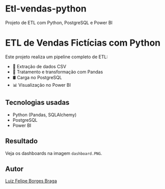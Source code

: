 # Etl-vendas-python
Projeto de ETL com Python, PostgreSQL e Power BI

# ETL de Vendas Fictícias com Python

Este projeto realiza um pipeline completo de ETL:

- 🧹 Extração de dados CSV
- 🧪 Tratamento e transformação com Pandas
- 🛢️ Carga no PostgreSQL
- 📊 Visualização no Power BI

## Tecnologias usadas

- Python (Pandas, SQLAlchemy)
- PostgreSQL
- Power BI

## Resultado

Veja os dashboards na imagem `dashboard.PNG`.

## Autor

[Luiz Felipe Borges Braga](www.linkedin.com/in/luiz-felipe-borges-braga-56b340199)


